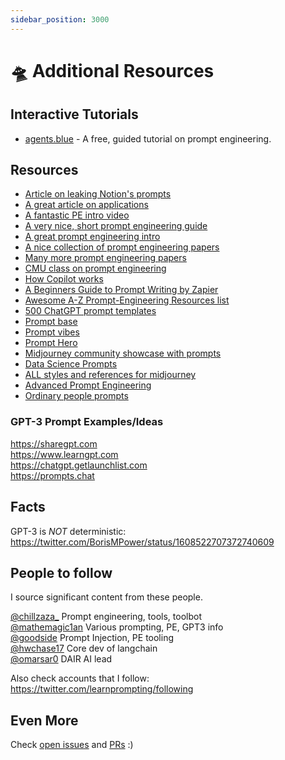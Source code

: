 ```yaml
---
sidebar_position: 3000
---
```


# 🛸 Additional Resources

## Interactive Tutorials
* [agents.blue](https://www.agents.blue/) - A free, guided tutorial on prompt engineering.

## Resources

* [Article on leaking Notion's prompts](https://lspace.swyx.io/p/reverse-prompt-eng)
* [A great article on applications](https://huyenchip.com/2023/04/11/llm-engineering.html)<br/>
* [A fantastic PE intro video](https://youtube.com/watch?v=dOxUroR57xs&feature=shares)<br/>
* [A very nice, short prompt engineering guide](https://help.openai.com/en/articles/6654000-best-practices-for-prompt-engineering-with-openai-api)<br/>
* [A great prompt engineering intro](https://humanloop.com/blog/prompt-engineering-101)<br/>
* [A nice collection of prompt engineering papers](https://github.com/dair-ai/Prompt-Engineering-Guide)<br/>
* [Many more prompt engineering papers](https://github.com/thunlp/PromptPapers)<br/>
* [CMU class on prompt engineering](https://youtu.be/5ef83Wljm-M)<br/>
* [How Copilot works](https://thakkarparth007.github.io/copilot-explorer/posts/copilot-internals.html)<br/>
* [A Beginners Guide to Prompt Writing by Zapier](https://zapier.com/blog/gpt-3-prompt/)<br/>
* [Awesome A-Z Prompt-Engineering Resources list](https://github.com/promptslab/Awesome-Prompt-Engineering)<br/>
* [500 ChatGPT prompt templates](https://www.notion.so/500-ChatGPT-Prompt-Templates-d9541e901b2b4e8f800e819bdc0256da)<br/>
* [Prompt base](https://promptbase.com/) <br/>
* [Prompt vibes](https://www.promptvibes.com/) <br/>
* [Prompt Hero](https://prompthero.com/)
* [Midjourney community showcase with prompts](https://www.midjourney.com/showcase/recent/)<br/>
* [Data Science Prompts](https://github.com/travistangvh/ChatGPT-Data-Science-Prompts.git)
* [ALL styles and references for midjourney](https://github.com/willwulfken/MidJourney-Styles-and-Keywords-Reference)<br/>
* [Advanced Prompt Engineering](https://jamesbachini.com/advanced-midjourney-prompt-engineering/#midjourney-flags)
* [Ordinary people prompts](https://www.ordinarypeopleprompts.com/)

### GPT-3 Prompt Examples/Ideas

https://sharegpt.com <br/>
https://www.learngpt.com <br/>
https://chatgpt.getlaunchlist.com <br/>
https://prompts.chat


## Facts

GPT-3 is *NOT* deterministic: https://twitter.com/BorisMPower/status/1608522707372740609

## People to follow

I source significant content from these people.

[@chillzaza_](https://mobile.twitter.com/chillzaza_) Prompt engineering, tools, toolbot<br/>
[@mathemagic1an](https://mobile.twitter.com/mathemagic1an) Various prompting, PE, GPT3 info<br/>
[@goodside](https://twitter.com/goodside/status/1588247865503010816) Prompt Injection, PE tooling<br/>
[@hwchase17](https://twitter.com/hwchase17) Core dev of langchain<br/>
[@omarsar0](https://twitter.com/omarsar0) DAIR AI lead

Also check accounts that I follow: https://twitter.com/learnprompting/following 

## Even More

Check [open issues](https://github.com/trigaten/Learn_Prompting/issues) and [PRs](https://github.com/trigaten/Learn_Prompting/pulls) :)
